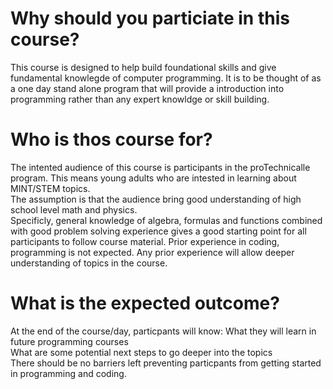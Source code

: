 # Why should you particiate in this course?
This course is designed to help build foundational skills and give fundamental knowlegde of computer programming. It is to be thought of as a one day stand alone program that will provide a introduction into programming rather than any expert knowldge or skill building.

# Who is thos course for?
The intented audience of this course is participants in the proTechnicalle program. 
This means young adults who are intested in learning about MINT/STEM topics.  
The assumption is that the audience bring good understanding of high school level math and physics.  
Specificly, general knowledge of algebra, formulas and functions combined with good problem solving experience gives a good starting point for all participants to follow course material.
Prior experience in coding, programming is not expected. Any prior experience will allow deeper understanding of topics in the course.

# What is the expected outcome?
At the end of the course/day, particpants will know:
What they will learn in future programming courses  
What are some potential next steps to go deeper into the topics  
There should be no barriers left preventing particpants from getting started in programming and coding.
